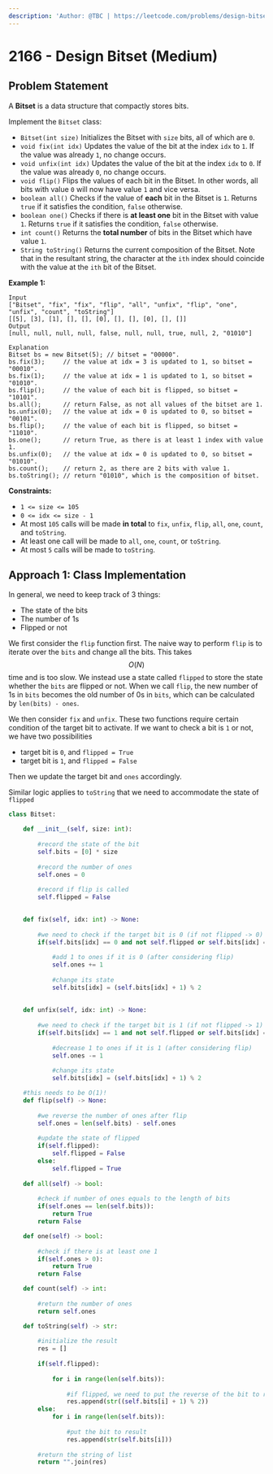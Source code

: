 ```yaml
---
description: 'Author: @TBC | https://leetcode.com/problems/design-bitset/'
---
```


# 2166 - Design Bitset (Medium)

## Problem Statement

A **Bitset** is a data structure that compactly stores bits.

Implement the `Bitset` class:

* `Bitset(int size)` Initializes the Bitset with `size` bits, all of which are `0`.
* `void fix(int idx)` Updates the value of the bit at the index `idx` to `1`. If the value was already `1`, no change occurs.
* `void unfix(int idx)` Updates the value of the bit at the index `idx` to `0`. If the value was already `0`, no change occurs.
* `void flip()` Flips the values of each bit in the Bitset. In other words, all bits with value `0` will now have value `1` and vice versa.
* `boolean all()` Checks if the value of **each** bit in the Bitset is `1`. Returns `true` if it satisfies the condition, `false` otherwise.
* `boolean one()` Checks if there is **at least one** bit in the Bitset with value `1`. Returns `true` if it satisfies the condition, `false` otherwise.
* `int count()` Returns the **total number** of bits in the Bitset which have value `1`.
* `String toString()` Returns the current composition of the Bitset. Note that in the resultant string, the character at the `ith` index should coincide with the value at the `ith` bit of the Bitset.

**Example 1:**

```
Input
["Bitset", "fix", "fix", "flip", "all", "unfix", "flip", "one", "unfix", "count", "toString"]
[[5], [3], [1], [], [], [0], [], [], [0], [], []]
Output
[null, null, null, null, false, null, null, true, null, 2, "01010"]

Explanation
Bitset bs = new Bitset(5); // bitset = "00000".
bs.fix(3);     // the value at idx = 3 is updated to 1, so bitset = "00010".
bs.fix(1);     // the value at idx = 1 is updated to 1, so bitset = "01010". 
bs.flip();     // the value of each bit is flipped, so bitset = "10101". 
bs.all();      // return False, as not all values of the bitset are 1.
bs.unfix(0);   // the value at idx = 0 is updated to 0, so bitset = "00101".
bs.flip();     // the value of each bit is flipped, so bitset = "11010". 
bs.one();      // return True, as there is at least 1 index with value 1.
bs.unfix(0);   // the value at idx = 0 is updated to 0, so bitset = "01010".
bs.count();    // return 2, as there are 2 bits with value 1.
bs.toString(); // return "01010", which is the composition of bitset.
```

**Constraints:**

* `1 <= size <= 105`
* `0 <= idx <= size - 1`
* At most `105` calls will be made **in total** to `fix`, `unfix`, `flip`, `all`, `one`, `count`, and `toString`.
* At least one call will be made to `all`, `one`, `count`, or `toString`.
* At most `5` calls will be made to `toString`.

## Approach 1: Class Implementation

In general, we need to keep track of 3 things:

* The state of the bits
* The number of 1s
* Flipped or not

We first consider the `flip` function first. The naive way to perform `flip` is to iterate over the `bits` and change all the bits. This takes $$O(N)$$ time and is too slow. We instead use a state called `flipped` to store the state whether the `bits` are flipped or not. When we call `flip`, the new number of 1s in `bits` becomes the old number of 0s in `bits`, which can be calculated by `len(bits) - ones`.&#x20;

We then consider `fix` and `unfix`. These two functions require certain condition of the target bit to activate. If we want to check a bit is `1` or not, we have two possibilities&#x20;

* target bit is `0`, and `flipped = True`&#x20;
* target bit is `1`, and `flipped = False`&#x20;

Then we update the target bit and `ones` accordingly.&#x20;

Similar logic applies to `toString` that we need to accommodate the state of `flipped`

```python
class Bitset:

    def __init__(self, size: int):
        
        #record the state of the bit
        self.bits = [0] * size
        
        #record the number of ones
        self.ones = 0
        
        #record if flip is called
        self.flipped = False
        

    def fix(self, idx: int) -> None:
        
        #we need to check if the target bit is 0 (if not flipped -> 0) or 1 (if flipped -> 0)
        if(self.bits[idx] == 0 and not self.flipped or self.bits[idx] == 1 and self.flipped):
            
            #add 1 to ones if it is 0 (after considering flip)
            self.ones += 1
            
            #change its state
            self.bits[idx] = (self.bits[idx] + 1) % 2
    
    
    def unfix(self, idx: int) -> None:
        
        #we need to check if the target bit is 1 (if not flipped -> 1) or 0 (if flipped -> 1)
        if(self.bits[idx] == 1 and not self.flipped or self.bits[idx] == 0 and self.flipped):
            
            #decrease 1 to ones if it is 1 (after considering flip)
            self.ones -= 1
            
            #change its state
            self.bits[idx] = (self.bits[idx] + 1) % 2

    #this needs to be O(1)!
    def flip(self) -> None:
        
        #we reverse the number of ones after flip
        self.ones = len(self.bits) - self.ones
        
        #update the state of flipped
        if(self.flipped):
            self.flipped = False
        else:
            self.flipped = True
    
    def all(self) -> bool:
        
        #check if number of ones equals to the length of bits
        if(self.ones == len(self.bits)):
            return True
        return False

    def one(self) -> bool:
        
        #check if there is at least one 1
        if(self.ones > 0):
            return True
        return False

    def count(self) -> int:
        
        #return the number of ones
        return self.ones

    def toString(self) -> str:
        
        #initialize the result
        res = []
        
        if(self.flipped):
            
            for i in range(len(self.bits)):
                
                #if flipped, we need to put the reverse of the bit to result
                res.append(str((self.bits[i] + 1) % 2))
        else:
            for i in range(len(self.bits)):
                
                #put the bit to result
                res.append(str(self.bits[i]))
                
        #return the string of list
        return "".join(res)
```
